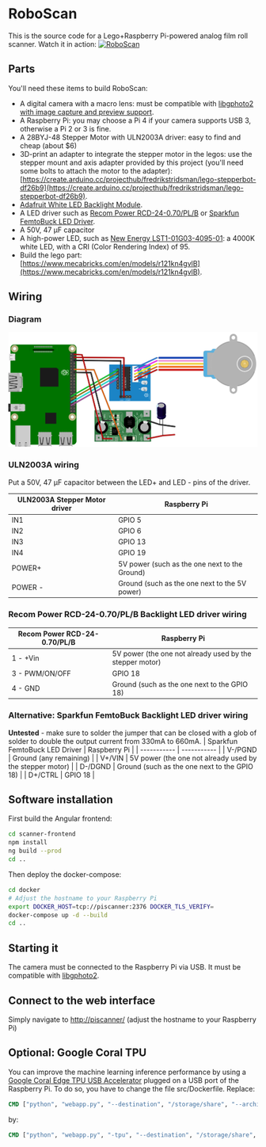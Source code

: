 # RoboScan
This is the source code for a Lego+Raspberry Pi-powered analog film roll scanner. Watch it in action:
[![RoboScan](https://yt-embed.herokuapp.com/embed?v=yRDomN48SOs)](https://youtu.be/yRDomN48SOs)

## Parts
You'll need these items to build RoboScan:
* A digital camera with a macro lens: must be compatible with [libgphoto2 with image capture and preview support](http://gphoto.org/proj/libgphoto2/support.php).
* A Raspberry Pi: you may choose a Pi 4 if your camera supports USB 3, otherwise a Pi 2 or 3 is fine.
* A 28BYJ-48 Stepper Motor with ULN2003A driver: easy to find and cheap (about $6)
* 3D-print an adapter to integrate the stepper motor in the legos: use the stepper mount and axis adapter provided by this project (you'll need some bolts to attach the motor to the adapter): [https://create.arduino.cc/projecthub/fredrikstridsman/lego-stepperbot-df26b9](https://create.arduino.cc/projecthub/fredrikstridsman/lego-stepperbot-df26b9).
* [Adafruit White LED Backlight Module](https://www.adafruit.com/product/1621).
* A LED driver such as [Recom Power RCD-24-0.70/PL/B](https://www.digikey.com/en/products/detail/recom-power/RCD-24-0-70-PL-B/2612677) or [Sparkfun FemtoBuck LED Driver](https://www.sparkfun.com/products/13716).
* A 50V, 47 μF capacitor
* A high-power LED, such as [New Energy LST1-01G03-4095-01](https://www.digikey.com/en/products/detail/new-energy/LST1-01G03-4095-01/9816712): a 4000K white LED, with a CRI (Color Rendering Index) of 95.
* Build the lego part: [https://www.mecabricks.com/en/models/r121kn4gvlB](https://www.mecabricks.com/en/models/r121kn4gvlB).

## Wiring

### Diagram
![Roboscan wiring diagram](./documents/roboscan-wiring.svg)

### ULN2003A wiring
Put a 50V, 47 μF capacitor between the LED+ and LED - pins of the driver.

| ULN2003A Stepper Motor driver | Raspberry Pi |
| ----------- | ----------- |
| IN1 | GPIO 5 |
| IN2 | GPIO 6 |
| IN3 | GPIO 13 |
| IN4 | GPIO 19 |
| POWER+ | 5V power (such as the one next to the Ground) |
| POWER - | Ground (such as the one next to the 5V power) |

### Recom Power RCD-24-0.70/PL/B Backlight LED driver wiring
| Recom Power RCD-24-0.70/PL/B | Raspberry Pi |
| ----------- | ----------- |
| 1 - +Vin | 5V power (the one not already used by the stepper motor) |
| 3 - PWM/ON/OFF | GPIO 18 |
| 4 - GND | Ground (such as the one next to the GPIO 18) |

### Alternative: Sparkfun FemtoBuck Backlight LED driver wiring
**Untested** - make sure to solder the jumper that can be closed with a glob of solder to double the output current from 330mA to 660mA.
| Sparkfun FemtoBuck LED Driver | Raspberry Pi |
| ----------- | ----------- |
| V-/PGND | Ground (any remaining) |
| V+/VIN | 5V power (the one not already used by the stepper motor) |
| D-/DGND | Ground (such as the one next to the GPIO 18) |
| D+/CTRL | GPIO 18 |


## Software installation
First build the Angular frontend:
```bash
cd scanner-frontend
npm install
ng build --prod
cd ..
```

Then deploy the docker-compose:
```bash
cd docker
# Adjust the hostname to your Raspberry Pi
export DOCKER_HOST=tcp://piscanner:2376 DOCKER_TLS_VERIFY=
docker-compose up -d --build
cd ..
```

## Starting it
The camera must be connected to the Raspberry Pi via USB. It must be compatible with [libgphoto2](www.gphoto.org/proj/libgphoto2/support.php).

## Connect to the web interface
Simply navigate to [http://piscanner/](http://piscanner/) (adjust the hostname to your Raspberry Pi)

## Optional: Google Coral TPU
You can improve the machine learning inference performance by using a [Google Coral Edge TPU USB Accelerator](https://coral.ai/products/accelerator) plugged on a USB port of the Raspberry Pi.
To do so, you have to change the file src/Dockerfile. Replace:
```Dockerfile
CMD ["python", "webapp.py", "--destination", "/storage/share", "--archive", "/storage/archive", "--temp", "/storage/tmp"]
```
by:
```Dockerfile
CMD ["python", "webapp.py", "-tpu", "--destination", "/storage/share", "--archive", "/storage/archive", "--temp", "/storage/tmp"]
```
